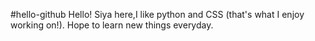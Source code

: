 #hello-github
Hello!
Siya here,I like python and CSS (that's what I enjoy working on!).
Hope to learn new things everyday.
